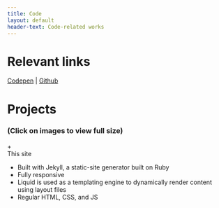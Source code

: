 ```yaml
---
title: Code
layout: default
header-text: Code-related works
---
```


# Relevant links

<div class="proflinks">
    <a class="proflink" href="http://www.codepen.io/adrfig96">Codepen</a> | 
    <a class="proflink" href="http://www.github.com/adrfig966">Github</a>
</div>

# Projects
### (Click on images to view full size)

<div class="project-title noselect" data-tab-target="tab4">
    <div class="tab-button-icon">+</div>This site
</div>

<div class="tab-container" id="tab4" data-tab-group=1>
    <div>
        <ul>
            <li>Built with Jekyll, a static-site generator built on Ruby</li>
            <li>Fully responsive</li>
            <li>Liquid is used as a templating engine to dynamically render content using layout files</li>
            <li>Regular HTML, CSS, and JS</li>
        </ul>
    </div>
</div>